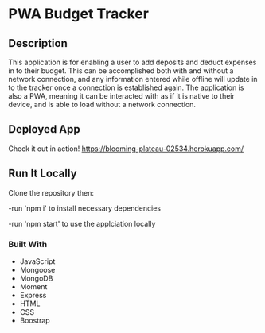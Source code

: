 # PWA Budget Tracker

## Description 
This application is for enabling a user to add deposits and deduct expenses in to their budget. This can be accomplished both with and without a network connection, and any information entered while offline will update in to the tracker once a connection is established again. The application is also a PWA, meaning it can be interacted with as if it is native to their device, and is able to load without a network connection. 

## Deployed App

Check it out in action! https://blooming-plateau-02534.herokuapp.com/

## Run It Locally

Clone the repository then:

-run 'npm i' to install necessary dependencies

-run 'npm start' to use the applciation locally

### Built With 

 * JavaScript
 * Mongoose
 * MongoDB
 * Moment
 * Express
 * HTML
 * CSS
 * Boostrap

